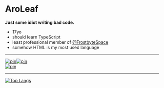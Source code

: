 # AroLeaf

**Just some idiot writing bad code.**
- 17yo
- should learn TypeScript
- least professional member of [@FrostbyteSpace](https://github.com/FrostbyteSpace)
- somehow HTML is my most used language
___

<div style="display:grid;grid-template:1fr / 1fr 1fr;width:fit-content;">
  <a href="https://github.com/AroLeaf/AroLeaf" title="AroLeaf/AroLeaf">
    <img src="https://github-readme-stats.vercel.app/api/pin?username=AroLeaf&repo=AroLeaf&theme=dark&hide_border=true&bg_color=161B22" alt="pin">
  </a>
  <a href="https://github.com/AroLeaf/UwU" title="AroLeaf/UwU">
    <img src="https://github-readme-stats.vercel.app/api/pin?username=AroLeaf&repo=UwU&theme=dark&hide_border=true&bg_color=161B22" alt="pin">
  </a>
  <a href="https://github.com/AroLeaf/dis.aroleaf.tk" title="AroLeaf/dis.aroleaf.tk">
    <img src="https://github-readme-stats.vercel.app/api/pin?username=AroLeaf&repo=dis.aroleaf.tk&theme=dark&hide_border=true&bg_color=161B22" alt="pin">
  </a>
</div>

---
[![Top Langs](https://github-readme-stats.vercel.app/api/top-langs/?username=AroLeaf&layout=compact&theme=dark&hide_border=true&bg_color=161B22)](https://github.com/anuraghazra/github-readme-stats)
